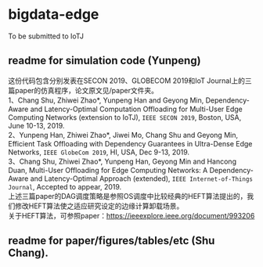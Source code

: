# bigdata-edge
To be submitted to IoTJ

## readme for simulation code (Yunpeng)
这份代码包含分别发表在SECON 2019、GLOBECOM 2019和IoT Journal上的三篇paper的仿真程序，论文原文见/paper文件夹。 <br>
1、Chang Shu, Zhiwei Zhao*, Yunpeng Han and Geyong Min, Dependency-Aware and Latency-Optimal Computation Offloading for Multi-User Edge Computing Networks (extension to IoTJ), `IEEE SECON 2019`, Boston, USA, June 10-13, 2019. <br>
2、Yunpeng Han, Zhiwei Zhao*, Jiwei Mo, Chang Shu and Geyong Min, Efficient Task Offloading with Dependency Guarantees in Ultra-Dense Edge Networks, `IEEE GlobeCom 2019`, HI, USA, Dec 9-13, 2019. <br>
3、Chang Shu, Zhiwei Zhao*, Yunpeng Han, Geyong Min and Hancong Duan, Multi-User Offloading for Edge Computing Networks: A Dependency-Aware and Latency-Optimal Approach (extended), `IEEE Internet-of-Things Journal`, Accepted to appear, 2019. <br>
上述三篇paper的DAG调度策略是参照OS调度中比较经典的HEFT算法提出的，我们修改HEFT算法使之适应研究设定的边缘计算卸载场景。<br>
关于HEFT算法，可参照paper：https://ieeexplore.ieee.org/document/993206 <br>
## readme for paper/figures/tables/etc (Shu Chang).
